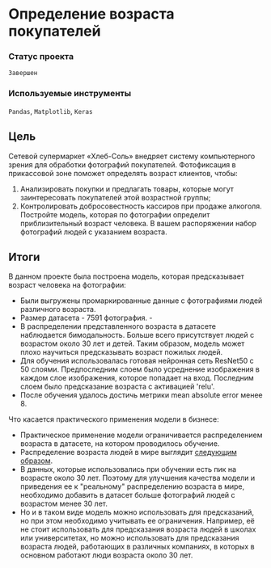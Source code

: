 # Определение возраста покупателей

### Статус проекта

`Завершен`

### Используемые инструменты

`Pandas`, `Matplotlib`, `Keras`

## Цель

Сетевой супермаркет «Хлеб-Соль» внедряет систему компьютерного зрения для обработки фотографий покупателей. Фотофиксация в прикассовой зоне поможет определять возраст клиентов, чтобы:
1. Анализировать покупки и предлагать товары, которые могут заинтересовать покупателей этой возрастной группы;
2. Контролировать добросовестность кассиров при продаже алкоголя.
Постройте модель, которая по фотографии определит приблизительный возраст человека. В вашем распоряжении набор фотографий людей с указанием возраста.

## Итоги

В данном проекте была построена модель, которая предсказывает возраст человека на фотографии:

- Были выгружены промаркированные данные с фотографиями людей различного возраста. 
- Размер датасета - 7591 фотография. - 
- В распределении представленного возраста в датасете наблюдается бимодальность. Больше всего присутствует людей с возрастом около 30 лет и детей. Таким образом, модель может плохо научиться предсказывать возраст пожилых людей.
- Для обучения использовалась готовая нейронная сеть ResNet50 с 50 слоями. Предпоследним слоем было усреднение изображения в каждом слое изображения, которое попадает на вход. Последним слоем было предсказание возраста с активацией 'relu'.
- После обучения удалось достичь метрики mean absolute error менее 8.

Что касается практического применения модели в бизнесе:
- Практическое применение модели ограничивается распределением возраста в датасете, на котором проводилось обучение.
- Распределение возраста людей в мире выглядит [следующим образом](https://commons.wikimedia.org/wiki/File:World_population_pyramid_(2018).jpg).
- В данных, которые использовались при обучении есть пик на возрасте около 30 лет. Поэтому для улучшения качества модели и приведения ее к "реальному" распределению возраста в мире, необходимо добавить в датасет больше фотографий людей с возрастом менее 30 лет.
- Но и в таком виде модель можно использовать для предсказаний, но при этом необходимо учитывать ее ограничения. Например, её не стоит использовать для предсказания возраста людей в школах или университетах, но можно использовать для предсказания возраста людей, работающих в различных компаниях, в которых в основном работают люди возраста около 30 лет.